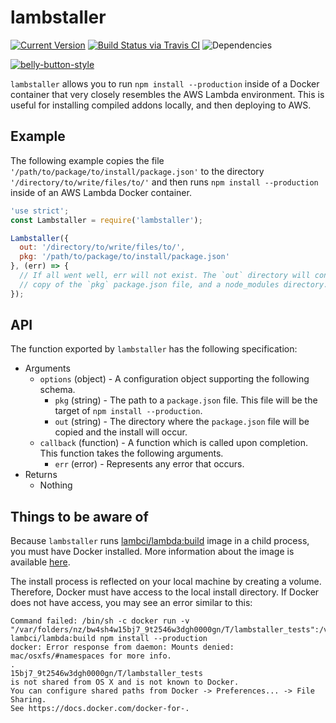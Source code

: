 # lambstaller

[![Current Version](https://img.shields.io/npm/v/lambstaller.svg)](https://www.npmjs.org/package/lambstaller)
[![Build Status via Travis CI](https://travis-ci.org/continuationlabs/lambstaller.svg?branch=master)](https://travis-ci.org/continuationlabs/lambstaller)
![Dependencies](http://img.shields.io/david/continuationlabs/lambstaller.svg)

[![belly-button-style](https://cdn.rawgit.com/continuationlabs/belly-button/master/badge.svg)](https://github.com/continuationlabs/belly-button)

`lambstaller` allows you to run `npm install --production` inside of a Docker container that very closely resembles the AWS Lambda environment. This is useful for installing compiled addons locally, and then deploying to AWS.

## Example

The following example copies the file `'/path/to/package/to/install/package.json'` to the directory `'/directory/to/write/files/to/'` and then runs `npm install --production` inside of an AWS Lambda Docker container.

```javascript
'use strict';
const Lambstaller = require('lambstaller');

Lambstaller({
  out: '/directory/to/write/files/to/',
  pkg: '/path/to/package/to/install/package.json'
}, (err) => {
  // If all went well, err will not exist. The `out` directory will contain a
  // copy of the `pkg` package.json file, and a node_modules directory.
});
```

## API

The function exported by `lambstaller` has the following specification:

  - Arguments
    - `options` (object) - A configuration object supporting the following schema.
      - `pkg` (string) - The path to a `package.json` file. This file will be the target of `npm install --production`.
      - `out` (string) - The directory where the `package.json` file will be copied and the install will occur.
    - `callback` (function) - A function which is called upon completion. This function takes the following arguments.
      - `err` (error) - Represents any error that occurs.
  - Returns
    - Nothing

## Things to be aware of

Because `lambstaller` runs [lambci/lambda:build](https://hub.docker.com/r/lambci/lambda/) image in a child process, you must have Docker installed. More information about the image is available [here](https://github.com/lambci/docker-lambda).

The install process is reflected on your local machine by creating a volume. Therefore, Docker must have access to the local install directory. If Docker does not have access, you may see an error similar to this:

```
Command failed: /bin/sh -c docker run -v "/var/folders/nz/bw4sh4w15bj7_9t2546w3dgh0000gn/T/lambstaller_tests":/var/task lambci/lambda:build npm install --production
docker: Error response from daemon: Mounts denied: mac/osxfs/#namespaces for more info.
.
15bj7_9t2546w3dgh0000gn/T/lambstaller_tests
is not shared from OS X and is not known to Docker.
You can configure shared paths from Docker -> Preferences... -> File Sharing.
See https://docs.docker.com/docker-for-.
```
